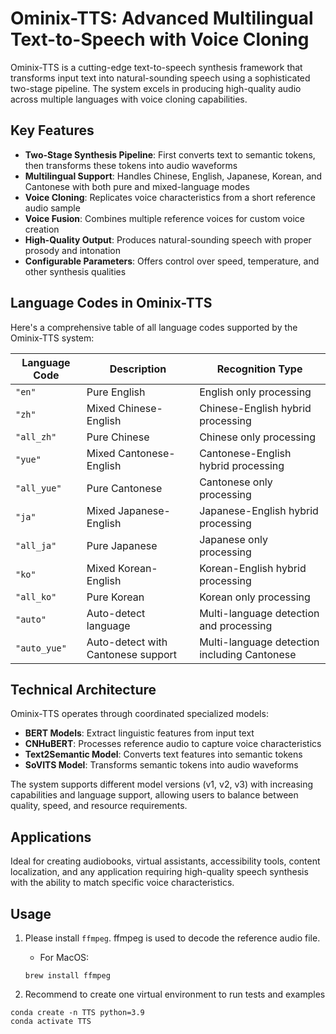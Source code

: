 # Ominix-TTS: Advanced Multilingual Text-to-Speech with Voice Cloning

Ominix-TTS is a cutting-edge text-to-speech synthesis framework that transforms input text into natural-sounding speech using a sophisticated two-stage pipeline. The system excels in producing high-quality audio across multiple languages with voice cloning capabilities.

## Key Features

- **Two-Stage Synthesis Pipeline**: First converts text to semantic tokens, then transforms these tokens into audio waveforms
- **Multilingual Support**: Handles Chinese, English, Japanese, Korean, and Cantonese with both pure and mixed-language modes
- **Voice Cloning**: Replicates voice characteristics from a short reference audio sample
- **Voice Fusion**: Combines multiple reference voices for custom voice creation
- **High-Quality Output**: Produces natural-sounding speech with proper prosody and intonation
- **Configurable Parameters**: Offers control over speed, temperature, and other synthesis qualities

## Language Codes in Ominix-TTS

Here's a comprehensive table of all language codes supported by the Ominix-TTS system:

| Language Code | Description | Recognition Type |
|---------------|-------------|------------------|
| `"en"`        | Pure English | English only processing |
| `"zh"`        | Mixed Chinese-English | Chinese-English hybrid processing |
| `"all_zh"`    | Pure Chinese | Chinese only processing |
| `"yue"`       | Mixed Cantonese-English | Cantonese-English hybrid processing |
| `"all_yue"`   | Pure Cantonese | Cantonese only processing |
| `"ja"`        | Mixed Japanese-English | Japanese-English hybrid processing |
| `"all_ja"`    | Pure Japanese | Japanese only processing |
| `"ko"`        | Mixed Korean-English | Korean-English hybrid processing |
| `"all_ko"`    | Pure Korean | Korean only processing |
| `"auto"`      | Auto-detect language | Multi-language detection and processing |
| `"auto_yue"`  | Auto-detect with Cantonese support | Multi-language detection including Cantonese |

## Technical Architecture

Ominix-TTS operates through coordinated specialized models:
- **BERT Models**: Extract linguistic features from input text
- **CNHuBERT**: Processes reference audio to capture voice characteristics
- **Text2Semantic Model**: Converts text features into semantic tokens
- **SoVITS Model**: Transforms semantic tokens into audio waveforms

The system supports different model versions (v1, v2, v3) with increasing capabilities and language support, allowing users to balance between quality, speed, and resource requirements.

## Applications

Ideal for creating audiobooks, virtual assistants, accessibility tools, content localization, and any application requiring high-quality speech synthesis with the ability to match specific voice characteristics.

## Usage

1. Please install `ffmpeg`. ffmpeg is used to decode the reference audio file. 

    - For MacOS:
    ```
    brew install ffmpeg 
    ```

2. Recommend to create one virtual environment to run tests and examples

```
conda create -n TTS python=3.9
conda activate TTS
```
